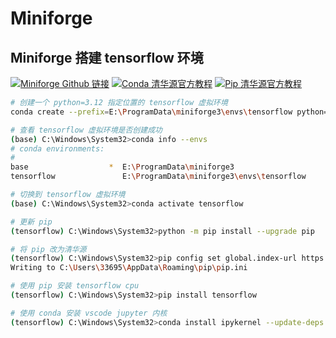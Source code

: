 # Miniforge 


## Miniforge 搭建 tensorflow 环境

[![Miniforge Github 链接](https://img.shields.io/badge/Miniforge%20Github%20链接-green)](https://github.com/conda-forge/miniforge)  [![Conda 清华源官方教程](https://img.shields.io/badge/Conda%20清华源官方教程-green)](https://mirrors.tuna.tsinghua.edu.cn/help/anaconda/)  [![Pip 清华源官方教程](https://img.shields.io/badge/Pip%20清华源官方教程-green)](https://mirrors.tuna.tsinghua.edu.cn/help/anaconda/)

```bash
# 创建一个 python=3.12 指定位置的 tensorflow 虚拟环境
conda create --prefix=E:\ProgramData\miniforge3\envs\tensorflow python=3.12

# 查看 tensorflow 虚拟环境是否创建成功
(base) C:\Windows\System32>conda info --envs
# conda environments:
#
base                  *  E:\ProgramData\miniforge3
tensorflow               E:\ProgramData\miniforge3\envs\tensorflow

# 切换到 tensorflow 虚拟环境
(base) C:\Windows\System32>conda activate tensorflow

# 更新 pip
(tensorflow) C:\Windows\System32>python -m pip install --upgrade pip

# 将 pip 改为清华源
(tensorflow) C:\Windows\System32>pip config set global.index-url https://mirrors.tuna.tsinghua.edu.cn/pypi/web/simple
Writing to C:\Users\33695\AppData\Roaming\pip\pip.ini

# 使用 pip 安装 tensorflow cpu
(tensorflow) C:\Windows\System32>pip install tensorflow

# 使用 conda 安装 vscode jupyter 内核
(tensorflow) C:\Windows\System32>conda install ipykernel --update-deps --force-reinstall
```

